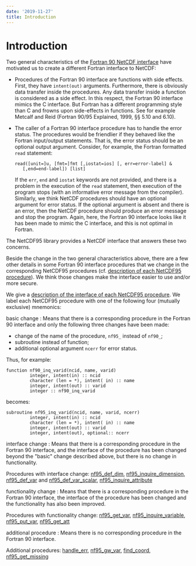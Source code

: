 ```yaml
---
date: '2019-11-27'
title: Introduction
---
```


Introduction
===

Two general characteristics of the [Fortran 90 NetCDF
interface](https://www.unidata.ucar.edu/software/netcdf/docs-fortran/f90_The-NetCDF-Fortran-90-Interface-Guide.html)
have motivated us to create a different Fortran interface to NetCDF:

-   Procedures of the Fortran 90 interface are functions with side
    effects. First, they have `intent(out)` arguments. Furthermore,
    there is obviously data transfer inside the procedures. Any data
    transfer inside a function is considered as a side effect. In this
    respect, the Fortran 90 interface mimics the C interface. But
    Fortran has a different programming style than C and frowns upon
    side-effects in functions. See for example Metcalf and Reid (Fortran
    90/95 Explained, 1999, §§ 5.10 and 6.10).
-   The caller of a Fortran 90 interface procedure has to handle the
    error status. The procedures would be friendlier if they behaved
    like the Fortran input/output statements. That is, the error status
    should be an optional output argument. Consider, for example, the
    Fortran formatted `read` statement:

        read([unit=]u, [fmt=]fmt [,iostat=ios] [, err=error-label] &
           [,end=end-label]) [list]

    If the `err`, `end` and `iostat` keywords are not provided, and
    there is a problem in the execution of the `read` statement, then
    execution of the program stops (with an informative error message
    from the compiler). Similarly, we think NetCDF procedures should
    have an optional argument for error status. If the optional argument
    is absent and there is an error, then the NetCDF procedure should
    produce an error message and stop the program. Again, here, the
    Fortran 90 interface looks like it has been made to mimic the C
    interface, and this is not optimal in Fortran.

The NetCDF95 library provides a NetCDF interface that answers these two
concerns.

Beside the change in the two general characteristics above, there are a
few other details in some Fortran 90 interface procedures that we change
in the corresponding NetCDF95 procedures (cf. [description of each
NetCDF95 procedure](Usage/index.md)). We think those
changes make the interface easier to use and/or more secure.

We give a [description of the interface of each NetCDF95
procedure](Usage/index.md). We label each NetCDF95
procedure with one of the following four (mutually exclusive) mnemonics:

basic change
: Means that there is a corresponding procedure in the Fortran 90
interface and only the following three changes have been made:

-   change of the name of the procedure, `nf95_` instead of `nf90_`;
-   subroutine instead of function;
-   additional optional argument `ncerr` for error status.

Thus, for example:

    function nf90_inq_varid(ncid, name, varid)
             integer, intent(in) :: ncid
             character (len = *), intent( in) :: name
             integer, intent(out) :: varid
             integer :: nf90_inq_varid

becomes:

    subroutine nf95_inq_varid(ncid, name, varid, ncerr)
             integer, intent(in) :: ncid
             character (len = *), intent( in) :: name
             integer, intent(out) :: varid
             integer, intent(out), optional:: ncerr

interface change
: Means that there is a corresponding procedure in the Fortran 90
interface, and the interface of the procedure has been changed beyond
the "basic" change described above, but there is no change in
functionality.

Procedures with interface change:
[nf95_def_dim](Usage/dimensions.md),
[nf95_inquire_dimension](Usage/dimensions.md),
[nf95_def_var](Usage/variables.md) and
[nf95_def_var_scalar](Usage/variables.md),
[nf95_inquire_attribute](Usage/attributes.md)

functionality change
: Means that there is a corresponding procedure in the Fortran 90
interface, the interface of the procedure has been changed and the
functionality has also been improved.

Procedures with functionality change:
[nf95_get_var](Usage/variables.md),
[nf95_inquire_variable](Usage/variables.md),
[nf95_put_var](Usage/variables.md),
[nf95_get_att](Usage/attributes.md)

additional procedure
: Means there is no corresponding procedure in the Fortran 90 interface.

Additional procedures: [handle_err](Usage/datasets.md),
[nf95_gw_var](Usage/variables.md),
[find_coord](Usage/datasets.md),
[nf95_get_missing](Usage/attributes.md)
